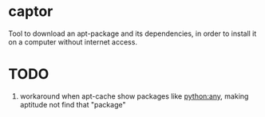 # captor
Tool to download an apt-package and its dependencies, in order to install it on a computer without internet access.

# TODO
1) workaround when apt-cache show packages like <python:any>, making aptitude not find that "package"
